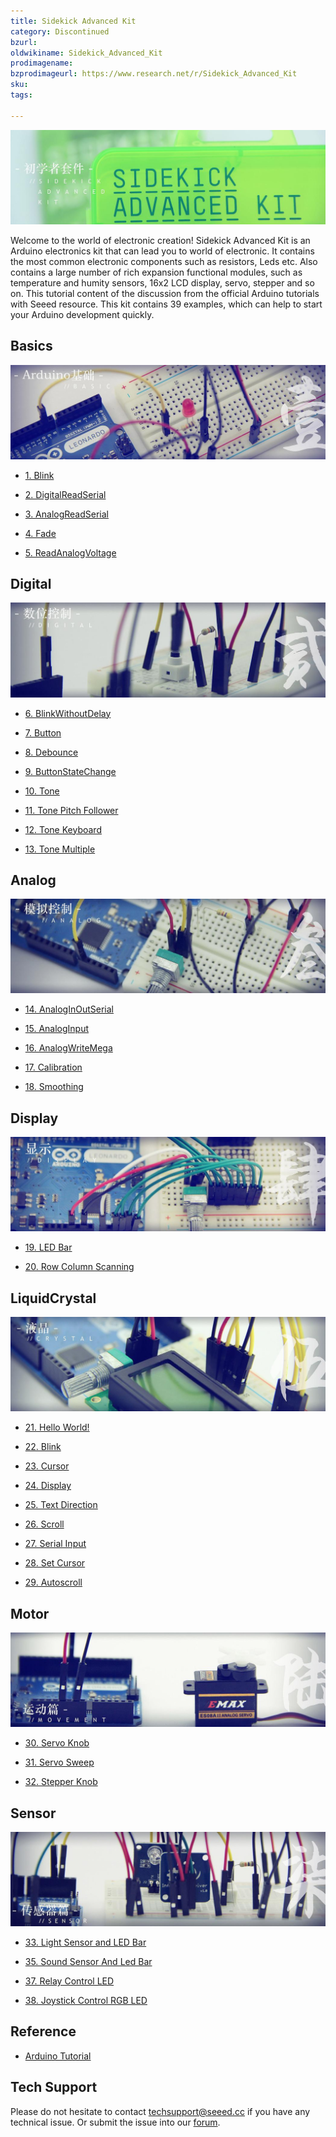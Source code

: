 ```yaml
---
title: Sidekick Advanced Kit‏‎
category: Discontinued
bzurl:
oldwikiname: Sidekick_Advanced_Kit‏‎
prodimagename:
bzprodimageurl: https://www.research.net/r/Sidekick_Advanced_Kit
sku:
tags:

---
```


![](https://github.com/SeeedDocument/Sidekick_Advanced_Kit/raw/master/img/SKP-0.jpg)

Welcome to the world of electronic creation! Sidekick Advanced Kit is an Arduino electronics kit that can lead you to world of electronic. It contains the most common electronic components such as resistors, Leds etc. Also contains a large number of rich expansion functional modules, such as temperature and humity sensors, 16x2 LCD display, servo, stepper and so on. This tutorial content of the discussion from the official Arduino tutorials with Seeed resource. This kit contains 39 examples, which can help to start your Arduino development quickly.

##   Basics


![](https://github.com/SeeedDocument/Sidekick_Advanced_Kit/raw/master/img/SKP-1.jpg)


*   [1. Blink](http://arduino.cc/en/Tutorial/Blink)

*   [2. DigitalReadSerial](http://arduino.cc/en/Tutorial/DigitalReadSerial)

*   [3. AnalogReadSerial](http://arduino.cc/en/Tutorial/AnalogReadSerial)

*   [4. Fade](http://arduino.cc/en/Tutorial/Fade)

*   [5. ReadAnalogVoltage](http://arduino.cc/en/Tutorial/ReadAnalogVoltage)

##   Digital


![](https://github.com/SeeedDocument/Sidekick_Advanced_Kit/raw/master/img/SKP-2.jpg)

*   [6. BlinkWithoutDelay](http://arduino.cc/en/Tutorial/BlinkWithoutDelay)

*   [7. Button](http://arduino.cc/en/Tutorial/Button)

*   [8. Debounce](http://arduino.cc/en/Tutorial/Debounce)

*   [9. ButtonStateChange](http://arduino.cc/en/Tutorial/ButtonStateChange)

*   [10. Tone](http://arduino.cc/en/Tutorial/Tone)

*   [11. Tone Pitch Follower](http://arduino.cc/en/Tutorial/Tone2)

*   [12. Tone Keyboard](http://arduino.cc/en/Tutorial/Tone3)

*   [13. Tone Multiple](http://arduino.cc/en/Tutorial/Tone4)

##   Analog

![](https://github.com/SeeedDocument/Sidekick_Advanced_Kit/raw/master/img/SKP-3.jpg)

*   [14. AnalogInOutSerial](http://arduino.cc/en/Tutorial/AnalogInOutSerial)

*   [15. AnalogInput](http://arduino.cc/en/Tutorial/AnalogInput)

*   [16. AnalogWriteMega](http://arduino.cc/en/Tutorial/AnalogWriteMega)

*   [17. Calibration](http://arduino.cc/en/Tutorial/Calibration)

*   [18. Smoothing](http://arduino.cc/en/Tutorial/Smoothing)

##   Display

![](https://github.com/SeeedDocument/Sidekick_Advanced_Kit/raw/master/img/SKP-4.jpg)


*   [19. LED Bar](http://arduino.cc/en/Tutorial/BarGraph)

*   [20. Row Column Scanning](http://arduino.cc/en/Tutorial/RowColumnScanning)

##   LiquidCrystal

![](https://github.com/SeeedDocument/Sidekick_Advanced_Kit/raw/master/img/SKP-5.jpg)


*   [21. Hello World!](http://arduino.cc/en/Tutorial/LiquidCrystal)

*   [22. Blink](http://arduino.cc/en/Tutorial/LiquidCrystalBlink)

*   [23. Cursor](http://arduino.cc/en/Tutorial/LiquidCrystalCursor)

*   [24. Display](http://arduino.cc/en/Tutorial/LiquidCrystalDisplay)

*   [25. Text Direction](http://arduino.cc/en/Tutorial/LiquidCrystalTextDirection)

*   [26. Scroll](http://arduino.cc/en/Tutorial/LiquidCrystalScroll)

*   [27. Serial Input](http://arduino.cc/en/Tutorial/LiquidCrystalSerial)

*   [28. Set Cursor](http://arduino.cc/en/Tutorial/LiquidCrystalSetCursor)

*   [29. Autoscroll](http://arduino.cc/en/Tutorial/LiquidCrystalAutoscroll)

##   Motor

![](https://github.com/SeeedDocument/Sidekick_Advanced_Kit/raw/master/img/SKP-6.jpg)


*   [30. Servo Knob](http://arduino.cc/en/Tutorial/Knob)

*   [31. Servo Sweep](http://arduino.cc/en/Tutorial/Sweep)

*   [32. Stepper Knob](http://arduino.cc/en/Tutorial/MotorKnob)

##   Sensor

![](https://github.com/SeeedDocument/Sidekick_Advanced_Kit/raw/master/img/SKP-7.jpg)


*   [33. Light Sensor and LED Bar](https://seeeddoc.github.io/Light_Sensor_and_LED_Bar/)



*   [35. Sound Sensor And Led Bar](https://seeeddoc.github.io/Sound_Sensor_And_LED_Bar/)


*   [37. Relay Control LED](https://seeeddoc.github.io/Relay_Control_LED/)

*   [38. Joystick Control RGB LED](https://seeeddoc.github.io/Joystick_Control_RGB_Led/)


##   Reference

*   [Arduino Tutorial](http://arduino.cc/en/Tutorial/HomePage)

## Tech Support
Please do not hesitate to contact [techsupport@seeed.cc](techsupport@seeed.cc) if you have any technical issue. Or submit the issue into our [forum](http://forum.seeedstudio.com/). 